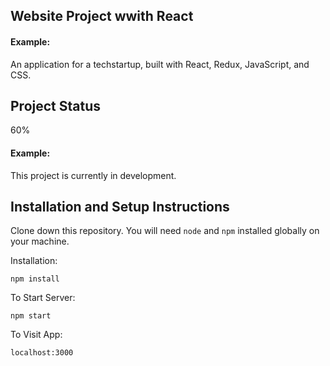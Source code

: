 ## Website Project wwith React

#### Example:
 

An application for a techstartup, built with React, Redux, JavaScript, and CSS.

## Project Status
60%

#### Example:

This project is currently in development. 

## Installation and Setup Instructions


Clone down this repository. You will need `node` and `npm` installed globally on your machine.  

Installation:

`npm install`   

To Start Server:

`npm start`  

To Visit App:

`localhost:3000`  
